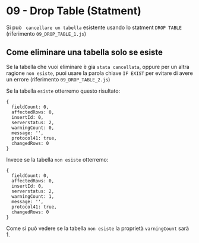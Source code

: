 # 09 - Drop Table (Statment)

Si può ` cancellare un tabella` esistente usando lo statment `DROP TABLE`
    (riferimento `09_DROP_TABLE_1.js`)


## Come eliminare una tabella solo se esiste

Se la tabella che vuoi eliminare è gia `stata cancellata`, oppure per un altra ragione `non esiste`,
    puoi usare la parola chiave `IF EXIST` per evitare di avere un errore (riferimento `09_DROP_TABLE_2.js`)

Se la tabella `esiste` otterremo questo risultato:

```
{
  fieldCount: 0,
  affectedRows: 0,
  insertId: 0,
  serverstatus: 2,
  warningCount: 0,
  message: '',
  protocol41: true,
  changedRows: 0
}
```

Invece se la tabella `non esiste` otterremo:

```
{
  fieldCount: 0,
  affectedRows: 0,
  insertId: 0,
  serverstatus: 2,
  warningCount: 1,
  message: '',
  protocol41: true,
  changedRows: 0
}
```

Come si può vedere se la tabella `non esiste` la proprietà `varningCount` sarà 1.